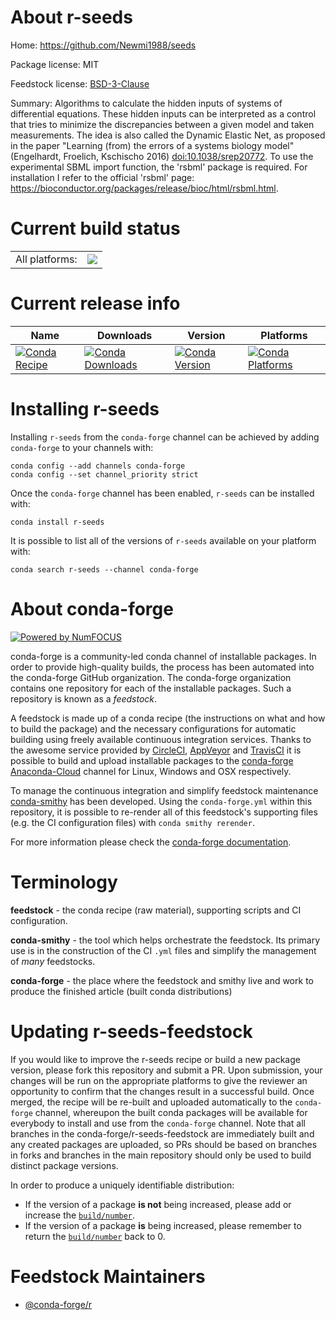 About r-seeds
=============

Home: https://github.com/Newmi1988/seeds

Package license: MIT

Feedstock license: [BSD-3-Clause](https://github.com/conda-forge/r-seeds-feedstock/blob/master/LICENSE.txt)

Summary: Algorithms to calculate the hidden inputs of systems of differential equations. These hidden inputs can be interpreted as a control that tries to minimize the discrepancies between a given model and taken measurements. The idea is also called the Dynamic Elastic Net, as proposed in the paper "Learning (from) the errors of a systems biology model" (Engelhardt, Froelich, Kschischo 2016) <doi:10.1038/srep20772>. To use the experimental SBML import function, the 'rsbml' package is required. For installation I refer to the official 'rsbml' page: <https://bioconductor.org/packages/release/bioc/html/rsbml.html>.

Current build status
====================


<table><tr><td>All platforms:</td>
    <td>
      <a href="https://dev.azure.com/conda-forge/feedstock-builds/_build/latest?definitionId=11090&branchName=master">
        <img src="https://dev.azure.com/conda-forge/feedstock-builds/_apis/build/status/r-seeds-feedstock?branchName=master">
      </a>
    </td>
  </tr>
</table>

Current release info
====================

| Name | Downloads | Version | Platforms |
| --- | --- | --- | --- |
| [![Conda Recipe](https://img.shields.io/badge/recipe-r--seeds-green.svg)](https://anaconda.org/conda-forge/r-seeds) | [![Conda Downloads](https://img.shields.io/conda/dn/conda-forge/r-seeds.svg)](https://anaconda.org/conda-forge/r-seeds) | [![Conda Version](https://img.shields.io/conda/vn/conda-forge/r-seeds.svg)](https://anaconda.org/conda-forge/r-seeds) | [![Conda Platforms](https://img.shields.io/conda/pn/conda-forge/r-seeds.svg)](https://anaconda.org/conda-forge/r-seeds) |

Installing r-seeds
==================

Installing `r-seeds` from the `conda-forge` channel can be achieved by adding `conda-forge` to your channels with:

```
conda config --add channels conda-forge
conda config --set channel_priority strict
```

Once the `conda-forge` channel has been enabled, `r-seeds` can be installed with:

```
conda install r-seeds
```

It is possible to list all of the versions of `r-seeds` available on your platform with:

```
conda search r-seeds --channel conda-forge
```


About conda-forge
=================

[![Powered by NumFOCUS](https://img.shields.io/badge/powered%20by-NumFOCUS-orange.svg?style=flat&colorA=E1523D&colorB=007D8A)](http://numfocus.org)

conda-forge is a community-led conda channel of installable packages.
In order to provide high-quality builds, the process has been automated into the
conda-forge GitHub organization. The conda-forge organization contains one repository
for each of the installable packages. Such a repository is known as a *feedstock*.

A feedstock is made up of a conda recipe (the instructions on what and how to build
the package) and the necessary configurations for automatic building using freely
available continuous integration services. Thanks to the awesome service provided by
[CircleCI](https://circleci.com/), [AppVeyor](https://www.appveyor.com/)
and [TravisCI](https://travis-ci.com/) it is possible to build and upload installable
packages to the [conda-forge](https://anaconda.org/conda-forge)
[Anaconda-Cloud](https://anaconda.org/) channel for Linux, Windows and OSX respectively.

To manage the continuous integration and simplify feedstock maintenance
[conda-smithy](https://github.com/conda-forge/conda-smithy) has been developed.
Using the ``conda-forge.yml`` within this repository, it is possible to re-render all of
this feedstock's supporting files (e.g. the CI configuration files) with ``conda smithy rerender``.

For more information please check the [conda-forge documentation](https://conda-forge.org/docs/).

Terminology
===========

**feedstock** - the conda recipe (raw material), supporting scripts and CI configuration.

**conda-smithy** - the tool which helps orchestrate the feedstock.
                   Its primary use is in the construction of the CI ``.yml`` files
                   and simplify the management of *many* feedstocks.

**conda-forge** - the place where the feedstock and smithy live and work to
                  produce the finished article (built conda distributions)


Updating r-seeds-feedstock
==========================

If you would like to improve the r-seeds recipe or build a new
package version, please fork this repository and submit a PR. Upon submission,
your changes will be run on the appropriate platforms to give the reviewer an
opportunity to confirm that the changes result in a successful build. Once
merged, the recipe will be re-built and uploaded automatically to the
`conda-forge` channel, whereupon the built conda packages will be available for
everybody to install and use from the `conda-forge` channel.
Note that all branches in the conda-forge/r-seeds-feedstock are
immediately built and any created packages are uploaded, so PRs should be based
on branches in forks and branches in the main repository should only be used to
build distinct package versions.

In order to produce a uniquely identifiable distribution:
 * If the version of a package **is not** being increased, please add or increase
   the [``build/number``](https://docs.conda.io/projects/conda-build/en/latest/resources/define-metadata.html#build-number-and-string).
 * If the version of a package **is** being increased, please remember to return
   the [``build/number``](https://docs.conda.io/projects/conda-build/en/latest/resources/define-metadata.html#build-number-and-string)
   back to 0.

Feedstock Maintainers
=====================

* [@conda-forge/r](https://github.com/conda-forge/r/)

